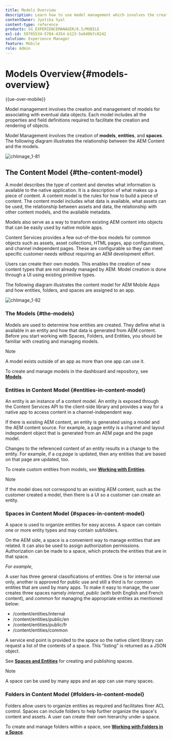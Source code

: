```yaml
---
title: Models Overview
description: Learn how to use model management which involves the creation and management of models for associating with eventual data objects.
contentOwner: Jyotika Syal
content-type: reference
products: SG_EXPERIENCEMANAGER/6.5/MOBILE
exl-id: 50785534-5784-4354-b123-5e640b7c0242
solution: Experience Manager
feature: Mobile
role: Admin
---
```

# Models Overview{#models-overview}

{{ue-over-mobile}}

Model management involves the creation and management of models for associating with eventual data objects. Each model includes all the properties and field definitions required to facilitate the creation and rendering of objects.

Model Management involves the creation of **models**, **entities**, and **spaces**. The following diagram illustrates the relationship between the AEM Content and the models.

![chlimage_1-81](assets/chlimage_1-81.png)

## The Content Model {#the-content-model}

A model describes the type of content and denotes what information is available to the native application. It is a description of what makes up a piece of content. A content model is the rules for how to build a piece of content. The content model includes what data is available, what assets can be used, the relationship between assets and data, the relationship with other content models, and the available metadata.

Models also serve as a way to transform existing AEM content into objects that can be easily used by native mobile apps.

Content Services provides a few out-of-the-box models for common objects such as assets, asset collections, HTML pages, app configurations, and channel independent pages. These are configurable so they can meet specific customer needs without requiring an AEM development effort.

Users can create their own models. This enables the creation of new content types that are not already managed by AEM. Model creation is done through a UI using existing primitive types.

The following diagram illustrates the content model for AEM Mobile Apps and how entities, folders, and spaces are assigned to an app.

![chlimage_1-82](assets/chlimage_1-82.png)

### The Models {#the-models}

Models are used to determine how entities are created. They define what is available in an entity and how that data is generated from AEM content. Before you start working with Spaces, Folders, and Entities, you should be familiar with creating and managing models.

>[!NOTE]
>
>A model exists outside of an app as more than one app can use it.
>

To create and manage models in the dashboard and repository, see **[Models](/help/mobile/administer-mobile-apps.md)**.

### Entities in Content Model {#entities-in-content-model}

An entity is an instance of a content model. An entity is exposed through the Content Services API to the client-side library and provides a way for a native app to access content in a channel-independent way.

If there is existing AEM content, an entity is generated using a model and the AEM content source. For example, a page entity is a channel and layout independent object that is generated from an AEM page and the page model.

Changes to the referenced content of an entity results in a change to the entity. For example, if a *cq:page* is updated, then any entities that are based on that page are updated, too.

To create custom entities from models, see **[Working with Entities](/help/mobile/spaces-and-entities.md)**.

>[!NOTE]
>
>If the model does not correspond to an existing AEM content, such as the customer created a model, then there is a UI so a customer can create an entity.
>

### Spaces in Content Model {#spaces-in-content-model}

A space is used to organize entities for easy access. A space can contain one or more entity types and may contain subfolders.

On the AEM side, a space is a convenient way to manage entities that are related. It can also be used to assign authorization permissions. Authorization can be made to a space, which protects the entities that are in that space.

*For example*,

A user has three general classifications of entities. One is for internal use only, another is approved for public use and still a third is for common entities that are used by many apps. To make it easy to manage, the user creates three spaces namely *internal*, *public* (with both English and French content), and *common* for managing the appropriate entities as mentioned below:

* /content/entities/internal
* /content/entities/public/en
* /content/entities/public/fr
* /content/entities/common

A service end point is provided to the space so the native client library can request a list of the contents of a space. This "listing" is returned as a JSON object.

See **[Spaces and Entities](/help/mobile/spaces-and-entities.md)** for creating and publishing spaces.

>[!NOTE]
>
>A space can be used by many apps and an app can use many spaces.

### Folders in Content Model {#folders-in-content-model}

Folders allow users to organize entities as required and facilitates finer ACL control. Spaces can include folders to help further organize the space's content and assets. A user can create their own hierarchy under a space.

To create and manage folders within a space, see **[Working with Folders in a Space](/help/mobile/spaces-and-entities.md)**.
